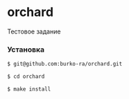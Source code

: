 # orchard
Тестовое задание


### Установка

```sh
$ git@github.com:burko-ra/orchard.git

$ cd orchard

$ make install
```
